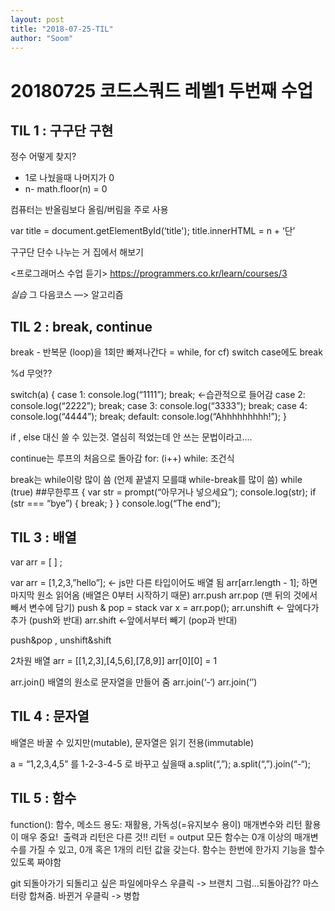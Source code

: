```yaml
---
layout: post
title: "2018-07-25-TIL"
author: "Soom"
---
```


# 20180725 코드스쿼드 레벨1 두번째 수업

## TIL 1 : 구구단 구현

정수 어떻게 찾지?
- 1로 나눴을때 나머지가 0
- n- math.floor(n) = 0 

컴퓨터는 반올림보다 올림/버림을 주로 사용

var title = document.getElementById(‘title');
title.innerHTML = n + ‘단’

구구단 단수 나누는 거 집에서 해보기 

<프로그래머스 수업 듣기>
https://programmers.co.kr/learn/courses/3

*실습*
그 다음코스 —> 알고리즘

## TIL 2 : break, continue

break - 반복문 (loop)을 1회만 빠져나간다 = while, for
cf) switch case에도 break

%d 무엇??

switch(a) {
	case 1:
		console.log(“1111”);
		break; <-습관적으로 들어감
	case 2:
		console.log(“2222”);
		break; 
	case 3:
		console.log(“3333”);
		break; 
	case 4:
		console.log(“4444”);
		break; 
	default:
		console.log(“Ahhhhhhhhh!”);
}

if , else 대신 쓸 수 있는것. 
열심히 적었는데 안 쓰는 문법이라고....


continue는  루프의 처음으로 돌아감
for: (i++)
while: 조건식  

break는 while이랑 많이 씀  (언제 끝낼지 모를떄 while-break를 많이 씀)
while (true) ##무한루프 {
	var str = prompt(“아무거나 넣으세요”);
	console.log(str);
	if (str === “bye”) {
		break;
	}
}
console.log(“The end”);

## TIL 3 : 배열

var arr = [ ] ;

var arr = [1,2,3,”hello”];  <- js만 다른 타입이어도 배열 됨 
arr[arr.length - 1]; 하면 마지막 원소 읽어옴 (배열은 0부터 시작하기 때문)
arr.push
arr.pop (맨 뒤의 것에서 빼서 변수에 담기)
push & pop = stack
var x = arr.pop();
arr.unshift <- 앞에다가 추가 (push와 반대)
arr.shift <-앞에서부터 빼기 (pop과 반대)

push&pop , unshift&shift

2차원 배열
arr = [[1,2,3],[4,5,6],[7,8,9]]
arr[0][0] = 1

arr.join()
배열의 원소로 문자열을 만들어 줌
arr.join(‘-‘)
arr.join(‘’)


## TIL 4 : 문자열

배열은 바꿀 수 있지만(mutable), 문자열은 읽기 전용(immutable)

a = “1,2,3,4,5” 를 1-2-3-4-5 로 바꾸고 싶을때
a.split(“,”);
a.split(“,”).join(“-“);


## TIL 5 : 함수

function(): 함수, 메소드
용도: 재활용, 가독성(=유지보수 용이)
매개변수와 리턴 활용이 매우 중요!  출력과 리턴은 다른 것!! 리턴 = output
모든 함수는 0개 이상의 매개변수를 가질 수 있고, 0개 혹은 1개의 리턴 값을 갖는다.
함수는 한번에 한가지 기능을 할수 있도록 짜야함

git 
되돌아가기 
되돌리고 싶은 파일에마우스 우클릭 -> 브랜치
그럼…되돌아감??
마스터랑 합쳐줌. 바뀐거 우클릭 -> 병합 
